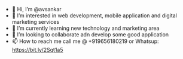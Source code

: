 - 👋 Hi, I’m @avsankar
- 👀 I’m interested in web development, mobile application and digital marketing services
- 🌱 I’m currently learning new technology and marketing area
- 💞️ I’m looking to collaborate adn develop some good application
- 📫 How to reach me call me @ +919656180219 or Whatsup: https://bit.ly/2Sqt1a5

<!---
avsankar/avsankar is a ✨ special ✨ repository because its `README.md` (this file) appears on your GitHub profile.
You can click the Preview link to take a look at your changes.
--->

